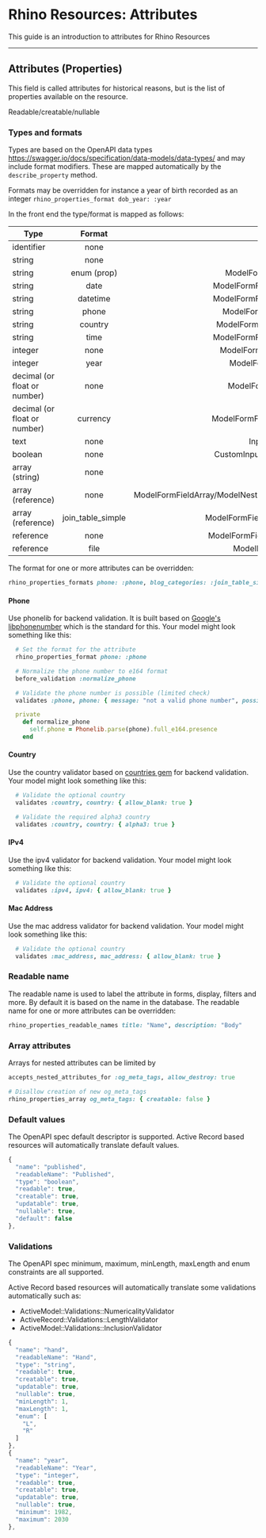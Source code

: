 # Rhino Resources: Attributes

This guide is an introduction to attributes for Rhino Resources

---

## Attributes (Properties)

This field is called attributes for historical reasons, but is the list of properties available on the resource.

Readable/creatable/nullable

### Types and formats

Types are based on the OpenAPI data types https://swagger.io/docs/specification/data-models/data-types/ and may include format modifiers. These are mapped automatically by the `describe_property` method.

Formats may be overridden for instance a year of birth recorded as an integer `rhino_properties_format dob_year: :year`

In the front end the type/format is mapped as follows:

| Type                         |      Format       |                               Component |
| ---------------------------- | :---------------: | --------------------------------------: |
| identifier                   |       none        |                                    none |
| string                       |       none        |                                   Input |
| string                       |    enum (prop)    |                      ModelFormFieldEnum |
| string                       |       date        |                  ModelFormFieldDatetime |
| string                       |     datetime      |                  ModelFormFieldDatetime |
| string                       |       phone       |                     ModelFormFieldPhone |
| string                       |      country      |                   ModelFormFieldCountry |
| string                       |       time        |                  ModelFormFieldDatetime |
| integer                      |       none        |                   ModelFormFieldInteger |
| integer                      |       year        |                      ModelFormFieldYear |
| decimal (or float or number) |       none        |                     ModelFormFieldFloat |
| decimal (or float or number) |     currency      |                  ModelFormFieldCurrency |
| text                         |       none        |                        Input (textarea) |
| boolean                      |       none        |                  CustomInput (checkbox) |
| array (string)               |       none        |                               Typeahead |
| array (reference)            |       none        | ModelFormFieldArray/ModelNestedManyForm |
| array (reference)            | join_table_simple |                ModelFormFieldJoinSimple |
| reference                    |       none        |                 ModelFormFieldReference |
| reference                    |       file        |                      ModelFormFieldFile |

The format for one or more attributes can be overridden:

```ruby
rhino_properties_formats phone: :phone, blog_categories: :join_table_simple
```

#### Phone

Use phonelib for backend validation. It is built based on [Google's libphonenumber](https://github.com/google/libphonenumber) which is the standard for this. Your model might look something like this:

```ruby
  # Set the format for the attribute
  rhino_properties_format phone: :phone

  # Normalize the phone number to e164 format
  before_validation :normalize_phone

  # Validate the phone number is possible (limited check)
  validates :phone, phone: { message: "not a valid phone number", possible: true }

  private
    def normalize_phone
      self.phone = Phonelib.parse(phone).full_e164.presence
    end
```

#### Country

Use the country validator based on [countries gem](https://github.com/countries/countries) for backend validation. Your model might look something like this:

```ruby
  # Validate the optional country
  validates :country, country: { allow_blank: true }
```

```ruby
  # Validate the required alpha3 country
  validates :country, country: { alpha3: true }
```

#### IPv4

Use the ipv4 validator for backend validation. Your model might look something like this:

```ruby
  # Validate the optional country
  validates :ipv4, ipv4: { allow_blank: true }
```

#### Mac Address

Use the mac address validator for backend validation. Your model might look something like this:

```ruby
  # Validate the optional country
  validates :mac_address, mac_address: { allow_blank: true }
```

### Readable name

The readable name is used to label the attribute in forms, display, filters and more. By default it is based on the name in the database. The readable name for one or more attributes can be overridden:

```ruby
rhino_properties_readable_names title: "Name", description: "Body"
```

### Array attributes

Arrays for nested attributes can be limited by

```ruby
accepts_nested_attributes_for :og_meta_tags, allow_destroy: true

# Disallow creation of new og_meta_tags
rhino_properties_array og_meta_tags: { creatable: false }
```

### Default values

The OpenAPI spec default descriptor is supported. Active Record based resources will automatically translate default values.

```javascript
{
  "name": "published",
  "readableName": "Published",
  "type": "boolean",
  "readable": true,
  "creatable": true,
  "updatable": true,
  "nullable": true,
  "default": false
},
```

### Validations

The OpenAPI spec minimum, maximum, minLength, maxLength and enum constraints are all supported.

Active Record based resources will automatically translate some validations automatically such as:

- ActiveModel::Validations::NumericalityValidator
- ActiveRecord::Validations::LengthValidator
- ActiveModel::Validations::InclusionValidator

```javascript
{
  "name": "hand",
  "readableName": "Hand",
  "type": "string",
  "readable": true,
  "creatable": true,
  "updatable": true,
  "nullable": true,
  "minLength": 1,
  "maxLength": 1,
  "enum": [
    "L",
    "R"
  ]
},
{
  "name": "year",
  "readableName": "Year",
  "type": "integer",
  "readable": true,
  "creatable": true,
  "updatable": true,
  "nullable": true,
  "minimum": 1982,
  "maximum": 2030
},
```
